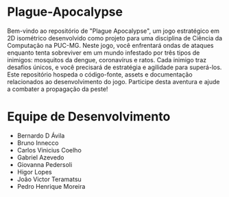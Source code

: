 # Plague-Apocalypse
Bem-vindo ao repositório de "Plague Apocalypse", um jogo estratégico em 2D isométrico desenvolvido como projeto para uma disciplina de Ciência da Computação na PUC-MG. Neste jogo, você enfrentará ondas de ataques enquanto tenta sobreviver em um mundo infestado por três tipos de inimigos: mosquitos da dengue, coronavírus e ratos. Cada inimigo traz desafios únicos, e você precisará de estratégia e agilidade para superá-los. Este repositório hospeda o código-fonte, assets e documentação relacionados ao desenvolvimento do jogo. Participe desta aventura e ajude a combater a propagação da peste!

# Equipe de Desenvolvimento
- Bernardo D Ávila
- Bruno Innecco
- Carlos Vinicius Coelho
- Gabriel Azevedo
- Giovanna Pedersoli
- Higor Lopes
- João Victor Teramatsu
- Pedro Henrique Moreira
